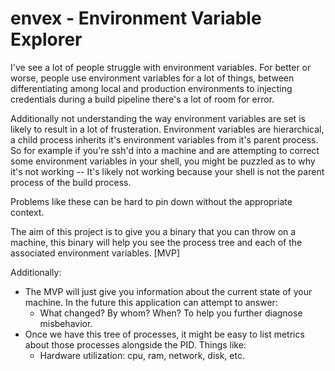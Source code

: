 # envex - Environment Variable Explorer

I've see a lot of people struggle with environment variables. For better or worse, people use environment variables for a lot of things, between differentiating among local and production environments to injecting credentials during a build pipeline there's a lot of room for error. 

Additionally not understanding the way environment variables are set is likely to result in a lot of frusteration. Environment variables are hierarchical, a child process inherits it's environment variables from it's parent process. So for example if you're ssh'd into a machine and are attempting to correct some environment variables in your shell, you might be puzzled as to why it's not working -- It's likely not working because your shell is not the parent process of the build process. 

Problems like these can be hard to pin down without the appropriate context.

The aim of this project is to give you a binary that you can throw on a machine, this binary will help you see the process tree and each of the associated environment variables. [MVP]

Additionally:
+ The MVP will just give you information about the current state of your machine. In the future this application can attempt to answer:
	+ What changed? By whom? When? To help you further diagnose misbehavior.
+ Once we have this tree of processes, it might be easy to list metrics about those processes alongside the PID. Things like:
	+ Hardware utilization: cpu, ram, network, disk, etc.
